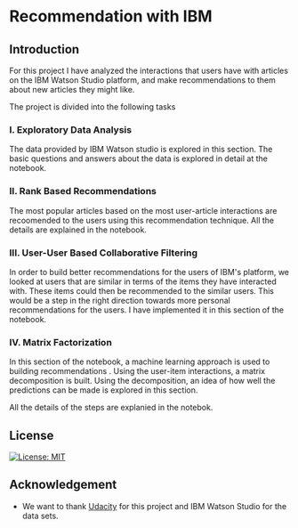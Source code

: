 # Recommendation with IBM

## Introduction

For this project I have analyzed the interactions that users have with articles on the IBM Watson Studio platform, and make recommendations to them about new articles they might like.

The project is divided into the following tasks

### I. Exploratory Data Analysis

The data provided by IBM Watson studio is explored in this section. The basic questions and answers about the data is explored in detail at the notebook.

### II. Rank Based Recommendations

The most popular articles based on the most user-article interactions are recoomended to the users using this recommendation technique. All the details are explained in the notebook.

### III. User-User Based Collaborative Filtering

In order to build better recommendations for the users of IBM's platform, we looked at users that are similar in terms of the items they have interacted with. These items could then be recommended to the similar users. This would be a step in the right direction towards more personal recommendations for the users. I have implemented it in this section of the notebook.

### IV. Matrix Factorization

In this section of the notebook, a machine learning approach is used to building recommendations . Using the user-item interactions, a matrix decomposition is built. Using the decomposition, an idea of how well the predictions can be made is explored in this section.

All the details of the steps are explanied in the notebok. 

## License
[![License: MIT](https://img.shields.io/badge/License-MIT-yellow.svg)](https://opensource.org/licenses/MIT)


## Acknowledgement
* We want to thank [Udacity](https://www.udacity.com/) for this project and IBM Watson Studio for the data sets.

